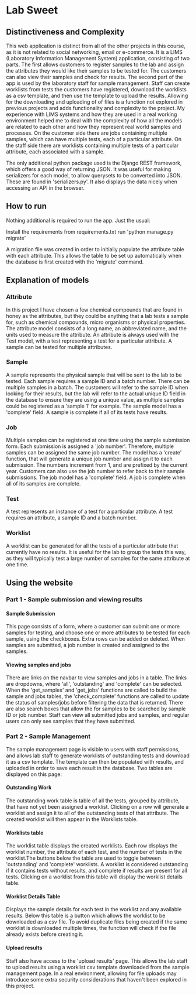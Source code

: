 # Lab Sweet

## Distinctiveness and Complexity
This web application is distinct from all of the other projects in this course, as it is not related to social networking, email or e-commerce. It is a LIMS (Laboratory Information Management System) application, consisting of two parts. The first allows customers to register samples to the lab and assign the attributes they would like their samples to be tested for. The customers can also view their samples and check for results. The second part of the app is used by the laboratory staff for sample management. Staff can create worklists from tests the customers have registered, download the worklists as a csv template, and then use the template to upload the results. 
Allowing for the downloading and uploading of of files is a function not explored in previous projects and adds functionality and complexity to the project.
My experience with LIMS systems and how they are used in a real working environment helped me to deal with the complexity of how all the models are related to each other and how they represent real world samples and processes. On the customer side there are jobs containing multiple samples, which can have multiple tests, each of a particular attribute. On the staff side there are worklists containing multiple tests of a particular attribute, each associated with a sample.

The only additional python package used is the Django REST framework, which offers a good way of returning JSON. It was useful for making serializers for each model, to allow querysets to be converted into JSON. These are found in 'serializers.py'. It also displays the data nicely when accessing an API in the browser.


## How to run
Nothing additional is required to run the app. Just the usual:

Install the requirements from requirements.txt
run 'python manage.py migrate'

A migration file was created in order to initially populate the attribute table with each attribute. This allows the table to be set up automatically when the database is first created with the 'migrate' command.

## Explanation of models
### Attribute
In this project I have chosen a few chemical compounds that are found in honey as the attributes, but they could be anything that a lab tests a sample for, such as chemical compounds, micro organisms or physical properties. The attribute model consists of a long name, an abbreviated name, and the units used to measure the attribute. An attribute is always used with the Test model, with a test representing a test for a particular attribute. A sample can be tested for multiple attributes.

### Sample
A sample represents the physical sample that will be sent to the lab to be tested. Each sample requires a sample ID and a batch number. There can be multiple samples in a batch. The customers will refer to the sample ID when looking for their results, but the lab will refer to the actual unique ID field in the database to ensure they are using a unique value, as multiple samples could be registered as a 'sample 1' for example. The sample model has a 'complete' field. A sample is complete if all of its tests have results.

### Job
Multiple samples can be registered at one time using the sample submission form. Each submission is assigned a 'job number'. Therefore, multiple samples can be assigned the same job number. The model has a 'create' function, that will generate a unique job number and assign it to each submission. The numbers increment from 1, and are prefixed by the current year. Customers can also use the job number to refer back to their sample submissions. The job model has a 'complete' field. A job is complete when all of its samples are complete.

### Test
A test represents an instance of a test for a particular attribute. A test requires an attribute, a sample ID and a batch number.

### Worklist
A worklist can be generated for all the tests of a particular attribute that currently have no results. It is useful for the lab to group the tests this way, as they will typically test a large number of samples for the same attribute at one time.


## Using the website
### Part 1 - Sample submission and viewing results
#### Sample Submission 
This page consists of a form, where a customer can submit one or more samples for testing, and choose one or more attributes to be tested for each sample, using the checkboxes. Extra rows can be added or deleted. When samples are submitted, a job number is created and assigned to the samples.

#### Viewing samples and jobs
There are links on the navbar to view samples and jobs in a table. The links are dropdowns, where 'all', 'outstanding' and 'complete' can be selected. When the 'get_samples' and 'get_jobs' functions are called to build the sample and jobs tables, the 'check_complete' functions are called to update the status of samples/jobs before filtering the data that is returned. There are also search boxes that allow the for samples to be searched by sample ID or job number.
Staff can view all submitted jobs and samples, and regular users can only see samples that they have submitted.


### Part 2 - Sample Management
The sample management page is visible to users with staff permissions, and allows lab staff to generate worklists of outstanding tests and download it as a csv template. The template can then be populated with results, and uploaded in order to save each result in the database. Two tables are displayed on this page:

#### Outstanding Work
The outstanding work table is table of all the tests, grouped by attribute, that have not yet been assigned a worklist. Clicking on a row will generate a worklist and assign it to all of the outstanding tests of that attribute. The created worklist will then appear in the Worklists table.

#### Worklists table
The worklist table displays the created worklists. Each row displays the worklist number, the attribute of each test, and the number of tests in the worklist.The buttons below the table are used to toggle between 'outstanding' and 'complete' worklists. A worklist is considered outstanding if it contains tests without results, and complete if results are present for all tests. 
Clicking on a worklist from this table will display the worklist details table.

#### Worklist Details Table
Displays the sample details for each test in the worklist and any available results. Below this table is a button which allows the worklist to be downloaded as a csv file. To avoid duplicate files being created if the same worklist is downloaded multiple times, the function will check if the file already exists before creating it.

#### Upload results
Staff also have access to the 'upload results' page. This allows the lab staff to upload results using a worklist csv template downloaded from the sample management page. In a real environment, allowing for file uploads may introduce some extra security considerations that haven't been explored in this project.
